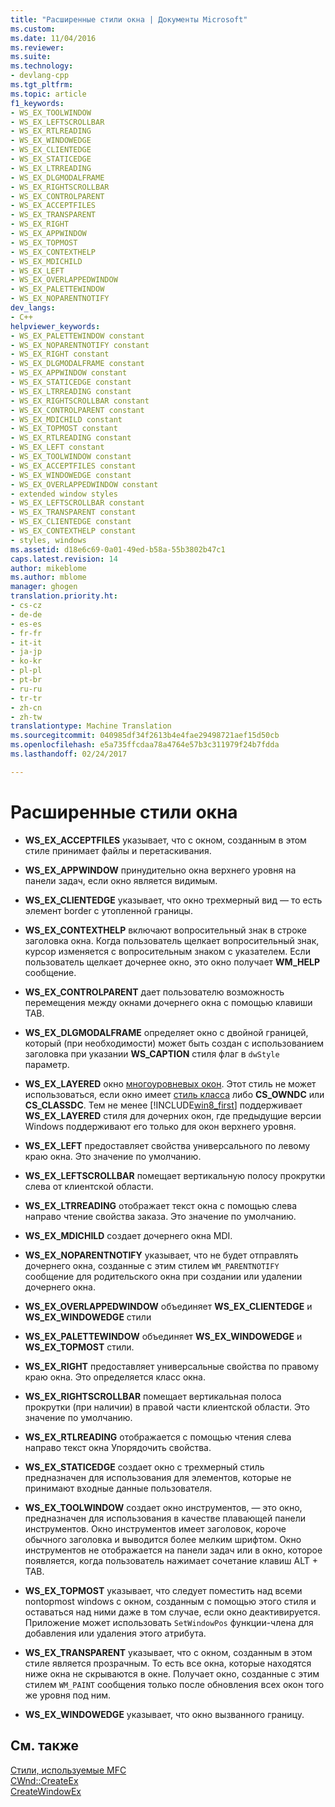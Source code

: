 ```yaml
---
title: "Расширенные стили окна | Документы Microsoft"
ms.custom: 
ms.date: 11/04/2016
ms.reviewer: 
ms.suite: 
ms.technology:
- devlang-cpp
ms.tgt_pltfrm: 
ms.topic: article
f1_keywords:
- WS_EX_TOOLWINDOW
- WS_EX_LEFTSCROLLBAR
- WS_EX_RTLREADING
- WS_EX_WINDOWEDGE
- WS_EX_CLIENTEDGE
- WS_EX_STATICEDGE
- WS_EX_LTRREADING
- WS_EX_DLGMODALFRAME
- WS_EX_RIGHTSCROLLBAR
- WS_EX_CONTROLPARENT
- WS_EX_ACCEPTFILES
- WS_EX_TRANSPARENT
- WS_EX_RIGHT
- WS_EX_APPWINDOW
- WS_EX_TOPMOST
- WS_EX_CONTEXTHELP
- WS_EX_MDICHILD
- WS_EX_LEFT
- WS_EX_OVERLAPPEDWINDOW
- WS_EX_PALETTEWINDOW
- WS_EX_NOPARENTNOTIFY
dev_langs:
- C++
helpviewer_keywords:
- WS_EX_PALETTEWINDOW constant
- WS_EX_NOPARENTNOTIFY constant
- WS_EX_RIGHT constant
- WS_EX_DLGMODALFRAME constant
- WS_EX_APPWINDOW constant
- WS_EX_STATICEDGE constant
- WS_EX_LTRREADING constant
- WS_EX_RIGHTSCROLLBAR constant
- WS_EX_CONTROLPARENT constant
- WS_EX_MDICHILD constant
- WS_EX_TOPMOST constant
- WS_EX_RTLREADING constant
- WS_EX_LEFT constant
- WS_EX_TOOLWINDOW constant
- WS_EX_ACCEPTFILES constant
- WS_EX_WINDOWEDGE constant
- WS_EX_OVERLAPPEDWINDOW constant
- extended window styles
- WS_EX_LEFTSCROLLBAR constant
- WS_EX_TRANSPARENT constant
- WS_EX_CLIENTEDGE constant
- WS_EX_CONTEXTHELP constant
- styles, windows
ms.assetid: d18e6c69-0a01-49ed-b58a-55b3802b47c1
caps.latest.revision: 14
author: mikeblome
ms.author: mblome
manager: ghogen
translation.priority.ht:
- cs-cz
- de-de
- es-es
- fr-fr
- it-it
- ja-jp
- ko-kr
- pl-pl
- pt-br
- ru-ru
- tr-tr
- zh-cn
- zh-tw
translationtype: Machine Translation
ms.sourcegitcommit: 040985df34f2613b4e4fae29498721aef15d50cb
ms.openlocfilehash: e5a735ffcdaa78a4764e57b3c311979f24b7fdda
ms.lasthandoff: 02/24/2017

---
```

# <a name="extended-window-styles"></a>Расширенные стили окна
-   **WS_EX_ACCEPTFILES** указывает, что с окном, созданным в этом стиле принимает файлы и перетаскивания.  
  
-   **WS_EX_APPWINDOW** принудительно окна верхнего уровня на панели задач, если окно является видимым.  
  
-   **WS_EX_CLIENTEDGE** указывает, что окно трехмерный вид — то есть элемент border с утопленной границы.  
  
-   **WS_EX_CONTEXTHELP** включают вопросительный знак в строке заголовка окна. Когда пользователь щелкает вопросительный знак, курсор изменяется с вопросительным знаком с указателем. Если пользователь щелкает дочернее окно, это окно получает **WM_HELP** сообщение.  
  
-   **WS_EX_CONTROLPARENT** дает пользователю возможность перемещения между окнами дочернего окна с помощью клавиши TAB.  
  
-   **WS_EX_DLGMODALFRAME** определяет окно с двойной границей, который (при необходимости) может быть создан с использованием заголовка при указании **WS_CAPTION** стиля флаг в `dwStyle` параметр.  
  
-   **WS_EX_LAYERED** окно [многоуровневых окон](http://msdn.microsoft.com/library/ms632599.aspx#layered). Этот стиль не может использоваться, если окно имеет [стиль класса](http://msdn.microsoft.com/library/ms633574.aspx#class_styles) либо **CS_OWNDC** или **CS_CLASSDC**. Тем не менее [!INCLUDE[win8_first](../../mfc/reference/includes/win8_first_md.md)] поддерживает **WS_EX_LAYERED** стиля для дочерних окон, где предыдущие версии Windows поддерживают его только для окон верхнего уровня.  
  
-   **WS_EX_LEFT** предоставляет свойства универсального по левому краю окна. Это значение по умолчанию.  
  
-   **WS_EX_LEFTSCROLLBAR** помещает вертикальную полосу прокрутки слева от клиентской области.  
  
-   **WS_EX_LTRREADING** отображает текст окна с помощью слева направо чтение свойства заказа. Это значение по умолчанию.  
  
-   **WS_EX_MDICHILD** создает дочернего окна MDI.  
  
-   **WS_EX_NOPARENTNOTIFY** указывает, что не будет отправлять дочернего окна, созданные с этим стилем `WM_PARENTNOTIFY` сообщение для родительского окна при создании или удалении дочернего окна.  
  
-   **WS_EX_OVERLAPPEDWINDOW** объединяет **WS_EX_CLIENTEDGE** и **WS_EX_WINDOWEDGE** стили  
  
-   **WS_EX_PALETTEWINDOW** объединяет **WS_EX_WINDOWEDGE** и **WS_EX_TOPMOST** стили.  
  
-   **WS_EX_RIGHT** предоставляет универсальные свойства по правому краю окна. Это определяется класс окна.  
  
-   **WS_EX_RIGHTSCROLLBAR** помещает вертикальная полоса прокрутки (при наличии) в правой части клиентской области. Это значение по умолчанию.  
  
-   **WS_EX_RTLREADING** отображается с помощью чтения слева направо текст окна Упорядочить свойства.  
  
-   **WS_EX_STATICEDGE** создает окно с трехмерный стиль предназначен для использования для элементов, которые не принимают входные данные пользователя.  
  
-   **WS_EX_TOOLWINDOW** создает окно инструментов, — это окно, предназначен для использования в качестве плавающей панели инструментов. Окно инструментов имеет заголовок, короче обычного заголовка и выводится более мелким шрифтом. Окно инструментов не отображается на панели задач или в окно, которое появляется, когда пользователь нажимает сочетание клавиш ALT + TAB.  
  
-   **WS_EX_TOPMOST** указывает, что следует поместить над всеми nontopmost windows с окном, созданным с помощью этого стиля и оставаться над ними даже в том случае, если окно деактивируется. Приложение может использовать `SetWindowPos` функции-члена для добавления или удаления этого атрибута.  
  
-   **WS_EX_TRANSPARENT** указывает, что с окном, созданным в этом стиле является прозрачным. То есть все окна, которые находятся ниже окна не скрываются в окне. Получает окно, созданные с этим стилем `WM_PAINT` сообщения только после обновления всех окон того же уровня под ним.  
  
-   **WS_EX_WINDOWEDGE** указывает, что окно вызванного границу.  
  
## <a name="see-also"></a>См. также  
 [Стили, используемые MFC](../../mfc/reference/styles-used-by-mfc.md)   
 [CWnd::CreateEx](../../mfc/reference/cwnd-class.md#createex)   
 [CreateWindowEx](http://msdn.microsoft.com/library/windows/desktop/ms632680)


